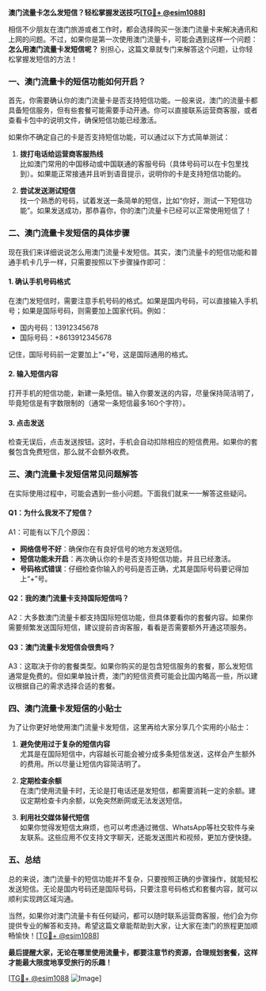 **澳门流量卡怎么发短信？轻松掌握发送技巧[[TG💪+ @esim1088](https://t.me/s/esim1088)]**

相信不少朋友在澳门旅游或者工作时，都会选择购买一张澳门流量卡来解决通讯和上网的问题。不过，如果你是第一次使用澳门流量卡，可能会遇到这样一个问题：**怎么用澳门流量卡发短信呢？** 别担心，这篇文章就专门来解答这个问题，让你轻松掌握发短信的方法！

### 一、澳门流量卡的短信功能如何开启？

首先，你需要确认你的澳门流量卡是否支持短信功能。一般来说，澳门的流量卡都具备短信服务，但有些套餐可能需要手动开通。你可以直接联系运营商客服，或者查看卡包中的说明文件，确保短信功能已经激活。

如果你不确定自己的卡是否支持短信功能，可以通过以下方式简单测试：

1. **拨打电话给运营商客服热线**  
   比如澳门常用的中国移动或中国联通的客服号码（具体号码可以在卡包里找到）。如果能正常接通并且听到语音提示，说明你的卡是支持短信功能的。

2. **尝试发送测试短信**  
   找一个熟悉的号码，试着发送一条简单的短信，比如“你好，测试一下短信功能”。如果发送成功，那恭喜你，你的澳门流量卡已经可以正常使用短信了！

### 二、澳门流量卡发短信的具体步骤

现在我们来详细说说怎么用澳门流量卡发短信。其实，澳门流量卡的短信功能和普通手机卡几乎一样，只需要按照以下步骤操作即可：

#### 1. 确认手机号码格式
在澳门发短信时，需要注意手机号码的格式。如果是国内号码，可以直接输入手机号；如果是国际号码，则需要加上国家代码。例如：
- 国内号码：13912345678
- 国际号码：+8613912345678

记住，国际号码前一定要加上“+”号，这是国际通用的格式。

#### 2. 输入短信内容
打开手机的短信功能，新建一条短信。输入你要发送的内容，尽量保持简洁明了，毕竟短信是有字数限制的（通常一条短信最多160个字符）。

#### 3. 点击发送
检查无误后，点击发送按钮。这时，手机会自动扣除相应的短信费用。如果你的套餐包含免费短信，那么就不会额外收费。

### 三、澳门流量卡发短信常见问题解答

在实际使用过程中，可能会遇到一些小问题。下面我们就来一一解答这些疑问。

#### Q1：为什么我发不了短信？
A1：可能有以下几个原因：
- **网络信号不好**：确保你在有良好信号的地方发送短信。
- **短信功能未开启**：再次确认你的卡是否支持短信功能，并且已经激活。
- **号码格式错误**：仔细检查你输入的号码是否正确，尤其是国际号码要记得加上“+”号。

#### Q2：我的澳门流量卡支持国际短信吗？
A2：大多数澳门流量卡都支持国际短信功能，但具体要看你的套餐内容。如果你需要频繁发送国际短信，建议提前咨询客服，看看是否需要额外开通这项服务。

#### Q3：澳门流量卡发短信会很贵吗？
A3：这取决于你的套餐类型。如果你购买的是包含短信服务的套餐，那么发短信通常是免费的。但如果单独计费，澳门的短信资费可能会比国内略高一些，所以建议根据自己的需求选择合适的套餐。

### 四、澳门流量卡发短信的小贴士

为了让你更好地使用澳门流量卡发短信，这里再给大家分享几个实用的小贴士：

1. **避免使用过于复杂的短信内容**  
   尤其是在国际短信中，内容越长可能会被分成多条短信发送，这样会产生额外的费用。所以尽量让短信内容简洁明了。

2. **定期检查余额**  
   在澳门使用流量卡时，无论是打电话还是发短信，都需要消耗一定的余额。建议定期检查卡内余额，以免突然断网或无法发送短信。

3. **利用社交媒体替代短信**  
   如果你觉得发短信太麻烦，也可以考虑通过微信、WhatsApp等社交软件与亲友联系。这些应用不仅支持文字聊天，还能发送图片和视频，更加方便快捷。

### 五、总结

总的来说，澳门流量卡的短信功能并不复杂，只要按照正确的步骤操作，就能轻松发送短信。无论是国内号码还是国际号码，只要注意号码格式和套餐内容，就可以顺利实现跨区域沟通。

当然，如果你对澳门流量卡有任何疑问，都可以随时联系运营商客服，他们会为你提供专业的解答和支持。希望这篇文章能帮助到大家，让大家在澳门的旅程更加顺畅愉快！[[TG💪+ @esim1088](https://t.me/s/esim1088)]

**最后提醒大家，无论在哪里使用流量卡，都要注意节约资源，合理规划套餐，这样才能最大限度地享受旅行的乐趣！** 

[[TG💪+ @esim1088](https://t.me/s/esim1088) ![Image](https://i.postimg.cc/4NQfJmqS/Snipaste-2025-05-13-00-14-12.png)]